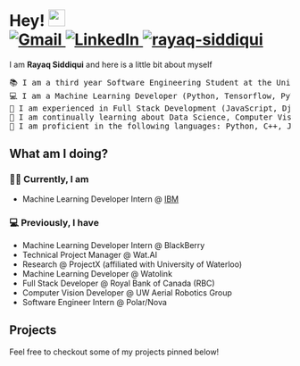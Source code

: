<h1>
Hey!
  <a href="https://github.com/rayaq-siddiqui" target="_self">
    <img src="https://media.giphy.com/media/hvRJCLFzcasrR4ia7z/giphy.gif" width="30">
  </a>
  <br/>
  <a href="mailto:rayaq.siddiqui@uwaterloo.ca">
    <img img src="https://img.shields.io/badge/gmail-%23EA4335.svg?style=plastic&logo=gmail&logoColor=white" alt="Gmail"/>
  </a>
  <a href="https://www.linkedin.com/in/rayaq-siddiqui/">
    <img src="https://img.shields.io/badge/linkedin-%230A66C2.svg?style=plastic&logo=linkedin&logoColor=white" alt="LinkedIn"/>
  </a>
  <a href="https://github.com/rayaq-siddiqui">
    <img src="https://komarev.com/ghpvc/?username=rayaq-siddiqui&label=Profile%20views&color=0e75b6&style=flat" alt="rayaq-siddiqui" />
  </a>
</h1>

I am <b>Rayaq Siddiqui</b> and here is a little bit about myself

<pre>
📚 I am a third year Software Engineering Student at the University of Waterloo
💻 I am a Machine Learning Developer (Python, Tensorflow, PyTorch, OpenCV)
📝 I am experienced in Full Stack Development (JavaScript, Django, MERN Stack, HTML/CSS)
🌱 I am continually learning about Data Science, Computer Vision, NLP & advanced ML techniques
🌟 I am proficient in the following languages: Python, C++, JavaScript, Java
</pre>

## What am I doing?

### 👨‍💻 Currently, I am

- Machine Learning Developer Intern @ [IBM](https://github.com/IBM)

### 💻 Previously, I have

- Machine Learning Developer Intern @ BlackBerry
- Technical Project Manager @ Wat.AI
- Research @ ProjectX (affiliated with University of Waterloo)
- Machine Learning Developer @ Watolink
- Full Stack Developer @ Royal Bank of Canada (RBC)
- Computer Vision Developer @ UW Aerial Robotics Group
- Software Engineer Intern @ Polar/Nova


## Projects

Feel free to checkout some of my projects pinned below!
